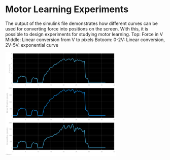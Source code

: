 # Motor Learning Experiments

The output of the simulink file demonstrates how different curves can be used for converting force into positions on the screen.
With this, it is possible to design experiments for studying motor learning.
Top: Force in V
Middle: Linear conversion from V to pixels
Botoom: 0-2V: Linear conversion, 2V-5V: exponential curve

<img src="/motor_learning/img/data1.png" width="350"/>
